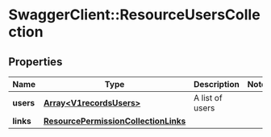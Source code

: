 # SwaggerClient::ResourceUsersCollection

## Properties
Name | Type | Description | Notes
------------ | ------------- | ------------- | -------------
**users** | [**Array&lt;V1recordsUsers&gt;**](V1recordsUsers.md) | A list of users | 
**links** | [**ResourcePermissionCollectionLinks**](ResourcePermissionCollectionLinks.md) |  | 

